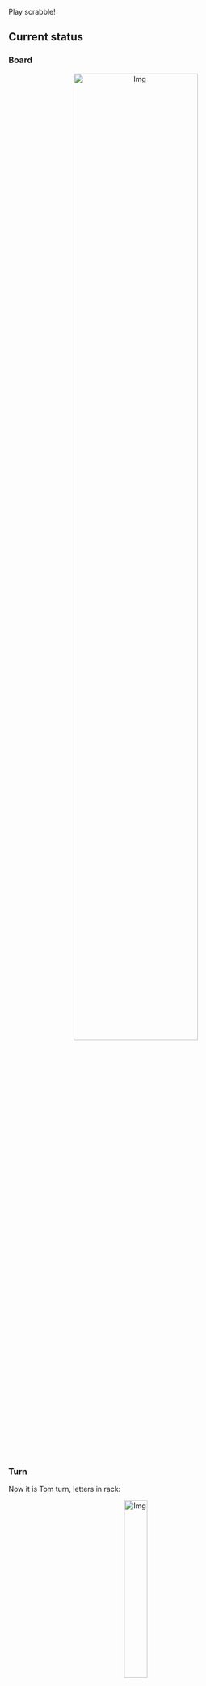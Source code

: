 
Play scrabble!
## Current status
### Board
<p align="center">
<img src="https://raw.githubusercontent.com/radosz99/radosz99/main/board.png" width=70% alt="Img"/>
    </p>
    
### Turn
Now it is Tom turn, letters in rack:
<p align="center">
<img src="https://raw.githubusercontent.com/radosz99/radosz99/main/rack.png" width=30% alt="Img"/>
</p>

### Game score
| Id | Player name | Points |
  | - | - | - |  
|0 | Tom | 0
|1 | Jerry | 0
## Make the move
Make the move and insert the letters by creating an [issue](https://github.com/radosz99/radosz99/issues/new?title=scrabble%7Cmove%7C7%3AA%3ARIDE&body=Just+push+%27Submit+new+issue%27+or+update+with+your+move.) according to the rules or...

## Possibly best moves  
Are you sure? :smiling_imp: :smiling_imp: :smiling_imp:
<details>
  <summary>Spoiler warning!</summary>
  
  | Id | Move | Issue link | Points |
  | - | - | - | - |  
|1| 7:D:hugest | [scrabble&#124;move&#124;7:D:hugest](https://github.com/radosz99/radosz99/issues/new?title=scrabble%7Cmove%7C7%3AD%3Ahugest&body=Just+push+%27Submit+new+issue%27+or+update+with+your+move.) | 28 
|2| 7:D:hustle | [scrabble&#124;move&#124;7:D:hustle](https://github.com/radosz99/radosz99/issues/new?title=scrabble%7Cmove%7C7%3AD%3Ahustle&body=Just+push+%27Submit+new+issue%27+or+update+with+your+move.) | 26 
|3| 7:H:leugh | [scrabble&#124;move&#124;7:H:leugh](https://github.com/radosz99/radosz99/issues/new?title=scrabble%7Cmove%7C7%3AH%3Aleugh&body=Just+push+%27Submit+new+issue%27+or+update+with+your+move.) | 26 
|4| 7:G:sleuth | [scrabble&#124;move&#124;7:G:sleuth](https://github.com/radosz99/radosz99/issues/new?title=scrabble%7Cmove%7C7%3AG%3Asleuth&body=Just+push+%27Submit+new+issue%27+or+update+with+your+move.) | 26 
|5| 7:H:teugh | [scrabble&#124;move&#124;7:H:teugh](https://github.com/radosz99/radosz99/issues/new?title=scrabble%7Cmove%7C7%3AH%3Ateugh&body=Just+push+%27Submit+new+issue%27+or+update+with+your+move.) | 26 
|6| 7:D:hules | [scrabble&#124;move&#124;7:D:hules](https://github.com/radosz99/radosz99/issues/new?title=scrabble%7Cmove%7C7%3AD%3Ahules&body=Just+push+%27Submit+new+issue%27+or+update+with+your+move.) | 24 
|7| 7:D:ghest | [scrabble&#124;move&#124;7:D:ghest](https://github.com/radosz99/radosz99/issues/new?title=scrabble%7Cmove%7C7%3AD%3Aghest&body=Just+push+%27Submit+new+issue%27+or+update+with+your+move.) | 22 
|8| 7:H:hugest | [scrabble&#124;move&#124;7:H:hugest](https://github.com/radosz99/radosz99/issues/new?title=scrabble%7Cmove%7C7%3AH%3Ahugest&body=Just+push+%27Submit+new+issue%27+or+update+with+your+move.) | 22 
|9| 7:G:hugest | [scrabble&#124;move&#124;7:G:hugest](https://github.com/radosz99/radosz99/issues/new?title=scrabble%7Cmove%7C7%3AG%3Ahugest&body=Just+push+%27Submit+new+issue%27+or+update+with+your+move.) | 22 
|10| 7:C:hugest | [scrabble&#124;move&#124;7:C:hugest](https://github.com/radosz99/radosz99/issues/new?title=scrabble%7Cmove%7C7%3AC%3Ahugest&body=Just+push+%27Submit+new+issue%27+or+update+with+your+move.) | 22 
</details>
    
## Latest moves

| Id | Type | Move / Letters to replace | Created words / New letters | Date | Points | Player | Who |
| - | - | - | - | - | - | - | - |